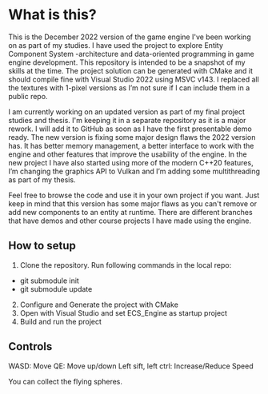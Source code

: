 # What is this?

This is the December 2022 version of the game engine I've been working on as part of my studies. I have used the project to explore Entity Component System -architecture and data-oriented programming in game engine development. This repository is intended to be a snapshot of my skills at the time. The project solution can be generated with CMake and it should compile fine with Visual Studio 2022 using MSVC v143. I replaced all the textures with 1-pixel versions as I’m not sure if I can include them in a public repo.
  
I am currently working on an updated version as part of my final project studies and thesis. I'm keeping it in a separate repository as it is a major rework. I will add it to GitHub as soon as I have the first presentable demo ready. The new version is fixing some major design flaws the 2022 version has. It has better memory management, a better interface to work with the engine and other features that improve the usability of the engine. In the new project I have also started using more of the modern C++20 features, I’m changing the graphics API to Vulkan and I’m adding some multithreading as part of my thesis.
 
Feel free to browse the code and use it in your own project if you want. Just keep in mind that this version has some major flaws as you can't remove or add new components to an entity at runtime. There are different branches that have demos and other course projects I have made using the engine.

## How to setup
1. Clone the repository. Run following commands in the local repo:
- git submodule init
- git submodule update
2. Configure and Generate the project with CMake
3. Open with Visual Studio and set ECS_Engine as startup project
4. Build and run the project

## Controls
WASD: Move
QE: Move up/down
Left sift, left ctrl: Increase/Reduce Speed

You can collect the flying spheres.
